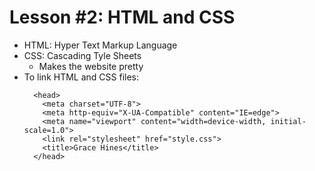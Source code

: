 # Lesson #2: HTML and CSS

* HTML: Hyper Text Markup Language 
* CSS: Cascading Tyle Sheets
   * Makes the website pretty
* To link HTML and CSS files:
  ```
    <head>
      <meta charset="UTF-8">
      <meta http-equiv="X-UA-Compatible" content="IE=edge">
      <meta name="viewport" content="width=device-width, initial-scale=1.0">
      <link rel="stylesheet" href="style.css">
      <title>Grace Hines</title>
    </head>
  ```
    
